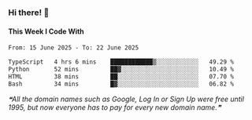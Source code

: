 ### Hi there! 👋

#### This Week I Code With
<!--START_SECTION:waka-->

```txt
From: 15 June 2025 - To: 22 June 2025

TypeScript   4 hrs 6 mins    ████████████▒░░░░░░░░░░░░   49.29 %
Python       52 mins         ██▓░░░░░░░░░░░░░░░░░░░░░░   10.49 %
HTML         38 mins         ██░░░░░░░░░░░░░░░░░░░░░░░   07.70 %
Bash         34 mins         █▓░░░░░░░░░░░░░░░░░░░░░░░   06.82 %
```

<!--END_SECTION:waka-->

<!--STARTS_HERE_QUOTE_README-->
<i>❝All the domain names such as Google, Log In or Sign Up were free until 1995, but now everyone has to pay for every new domain name.❞</i>
<!--ENDS_HERE_QUOTE_README-->
